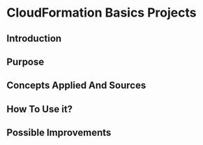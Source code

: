 # CloudFormation Basics Projects
## Introduction
## Purpose
## Concepts Applied And Sources
## How To Use it?
## Possible Improvements
